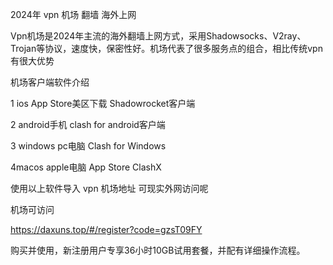 2024年 vpn 机场 翻墙 海外上网 

Vpn机场是2024年主流的海外翻墙上网方式，采用Shadowsocks、V2ray、Trojan等协议，速度快，保密性好。机场代表了很多服务点的组合，相比传统vpn有很大优势

机场客户端软件介绍

1 ios App Store美区下载 Shadowrocket客户端

2 android手机 clash for android客户端

3 windows pc电脑 	Clash for Windows

4macos apple电脑 App Store ClashX 

使用以上软件导入 vpn 机场地址 可现实外网访问呢

机场可访问

https://daxuns.top/#/register?code=gzsT09FY

 购买并使用，新注册用户专享36小时10GB试用套餐，并配有详细操作流程。
